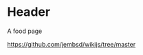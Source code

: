 <!-- TITLE: Food -->
<!-- SUBTITLE: A quick summary of Food -->

# Header

A food page


https://github.com/jembsd/wikijs/tree/master

